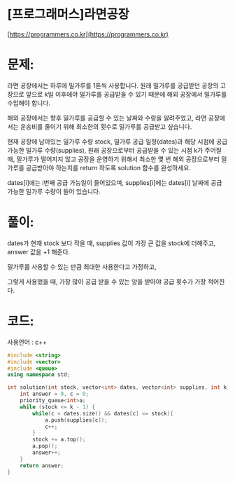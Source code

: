 # [프로그래머스]라면공장

[https://programmers.co.kr](https://programmers.co.kr)

# 문제:

라면 공장에서는 하루에 밀가루를 1톤씩 사용합니다. 원래 밀가루를 공급받던 공장의 고장으로 앞으로 k일 이후에야 밀가루를 공급받을 수 있기 때문에 해외 공장에서 밀가루를 수입해야 합니다.



해외 공장에서는 향후 밀가루를 공급할 수 있는 날짜와 수량을 알려주었고, 라면 공장에서는 운송비를 줄이기 위해 최소한의 횟수로 밀가루를 공급받고 싶습니다.



현재 공장에 남아있는 밀가루 수량 stock, 밀가루 공급 일정(dates)과 해당 시점에 공급 가능한 밀가루 수량(supplies), 원래 공장으로부터 공급받을 수 있는 시점 k가 주어질 때, 밀가루가 떨어지지 않고 공장을 운영하기 위해서 최소한 몇 번 해외 공장으로부터 밀가루를 공급받아야 하는지를 return 하도록 solution 함수를 완성하세요.



dates[i]에는 i번째 공급 가능일이 들어있으며, supplies[i]에는 dates[i] 날짜에 공급 가능한 밀가루 수량이 들어 있습니다.



# 풀이:

dates가 현재 stock 보다 작을 때, supplies 값이 가장 큰 값을 stock에 더해주고, answer 값을 +1 해준다.

밀가루를 사용할 수 있는 만큼 최대한 사용한다고 가정하고,

그렇게 사용했을 때, 가장 많이 공급 받을 수 있는 양을 받아야 공급 횟수가 가장 적어진다.



# **코드:**

사용언어 : c++
```c++
#include <string>
#include <vector>
#include <queue>
using namespace std;

int solution(int stock, vector<int> dates, vector<int> supplies, int k) {
	int answer = 0, c = 0;
	priority_queue<int>a;
	while (stock <= k - 1) {
		while(c < dates.size() && dates[c] <= stock){
			a.push(supplies[c]);
			c++;
		}
		stock += a.top();
		a.pop();
		answer++;
	}
    return answer;
}
```

